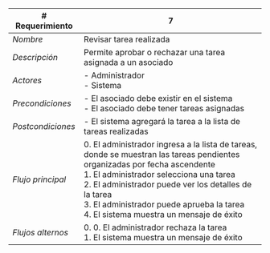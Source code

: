 |# Requerimiento|7 |
|-|-|
| *Nombre*|Revisar tarea realizada
| *Descripción*| Permite aprobar o rechazar una tarea asignada a un asociado |
|*Actores*| - Administrador<br> - Sistema
|*Precondiciones*| - El asociado debe existir en el sistema<br> - El asociado debe tener tareas asignadas
|*Postcondiciones*| - El sistema agregará la tarea a la lista de tareas realizadas
|*Flujo principal*|0.  El administrador ingresa a la lista de tareas, donde se muestran las tareas pendientes organizadas por fecha ascendente<br>1.  El administrador selecciona una tarea<br>2.  El administrador puede ver los detalles de la tarea<br>3.  El administrador puede aprueba la tarea<br>4.  El sistema muestra un mensaje de éxito
|*Flujos alternos*|0.  0. El administrador rechaza la tarea<br>1. El sistema muestra un mensaje de éxito

